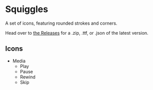 # Squiggles

A set of icons, featuring rounded strokes and corners.

Head over to [the Releases](https://github.com/totallyhuman/squiggles/releases) for a .zip, .ttf, or .json of the latest version.

## Icons

-   Media
    -   Play
    -   Pause
    -   Rewind
    -   Skip
